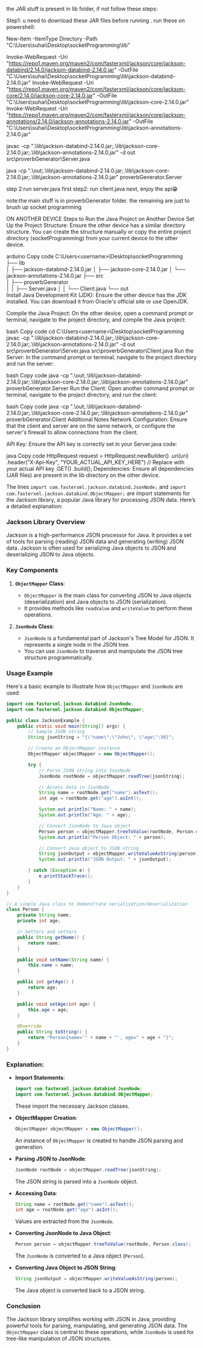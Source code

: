 the JAR stuff is present in lib folder, if not follow these steps:

Step1: u need to download these JAR files before running .
run these on powershell:


New-Item -ItemType Directory -Path "C:\Users\suhai\Desktop\socketProgramming\lib"

Invoke-WebRequest -Uri "https://repo1.maven.org/maven2/com/fasterxml/jackson/core/jackson-databind/2.14.0/jackson-databind-2.14.0.jar" -OutFile "C:\Users\suhai\Desktop\socketProgramming\lib\jackson-databind-2.14.0.jar"
Invoke-WebRequest -Uri "https://repo1.maven.org/maven2/com/fasterxml/jackson/core/jackson-core/2.14.0/jackson-core-2.14.0.jar" -OutFile "C:\Users\suhai\Desktop\socketProgramming\lib\jackson-core-2.14.0.jar"
Invoke-WebRequest -Uri "https://repo1.maven.org/maven2/com/fasterxml/jackson/core/jackson-annotations/2.14.0/jackson-annotations-2.14.0.jar" -OutFile "C:\Users\suhai\Desktop\socketProgramming\lib\jackson-annotations-2.14.0.jar"

javac -cp ".\lib\jackson-databind-2.14.0.jar;.\lib\jackson-core-2.14.0.jar;.\lib\jackson-annotations-2.14.0.jar" -d out src\proverbGenerator\Server.java

java -cp ".\out;.\lib\jackson-databind-2.14.0.jar;.\lib\jackson-core-2.14.0.jar;.\lib\jackson-annotations-2.14.0.jar" proverbGenerator.Server


step 2:run server.java first
step2: run client.java next, enjoy the api😁

note:the main stuff is in proverbGenerator folder. the remaining are just to brush up socket programming


ON ANOTHER DEVICE
Steps to Run the Java Project on Another Device
Set Up the Project Structure:
Ensure the other device has a similar directory structure. You can create the structure manually or copy the entire project directory (socketProgramming) from your current device to the other device.

arduino
Copy code
C:\Users\<username>\Desktop\socketProgramming\
├── lib\
│   ├── jackson-databind-2.14.0.jar
│   ├── jackson-core-2.14.0.jar
│   └── jackson-annotations-2.14.0.jar
├── src\
│   ├── proverbGenerator\
│   │   ├── Server.java
│   │   └── Client.java
└── out\
Install Java Development Kit (JDK):
Ensure the other device has the JDK installed. You can download it from Oracle's official site or use OpenJDK.

Compile the Java Project:
On the other device, open a command prompt or terminal, navigate to the project directory, and compile the Java project:

bash
Copy code
cd C:\Users\<username>\Desktop\socketProgramming
javac -cp ".\lib\jackson-databind-2.14.0.jar;.\lib\jackson-core-2.14.0.jar;.\lib\jackson-annotations-2.14.0.jar" -d out src\proverbGenerator\Server.java src\proverbGenerator\Client.java
Run the Server:
In the command prompt or terminal, navigate to the project directory and run the server:

bash
Copy code
java -cp ".\out;.\lib\jackson-databind-2.14.0.jar;.\lib\jackson-core-2.14.0.jar;.\lib\jackson-annotations-2.14.0.jar" proverbGenerator.Server
Run the Client:
Open another command prompt or terminal, navigate to the project directory, and run the client:

bash
Copy code
java -cp ".\out;.\lib\jackson-databind-2.14.0.jar;.\lib\jackson-core-2.14.0.jar;.\lib\jackson-annotations-2.14.0.jar" proverbGenerator.Client
Additional Notes
Network Configuration: Ensure that the client and server are on the same network, or configure the server's firewall to allow connections from the client.

API Key: Ensure the API key is correctly set in your Server.java code:

java
Copy code
HttpRequest request = HttpRequest.newBuilder()
    .uri(uri)
    .header("X-Api-Key", "YOUR_ACTUAL_API_KEY_HERE") // Replace with your actual API key
    .GET()
    .build();
Dependencies: Ensure all dependencies (JAR files) are present in the lib directory on the other device.




The lines `import com.fasterxml.jackson.databind.JsonNode;` and `import com.fasterxml.jackson.databind.ObjectMapper;` are import statements for the Jackson library, a popular Java library for processing JSON data. Here’s a detailed explanation:

### Jackson Library Overview
Jackson is a high-performance JSON processor for Java. It provides a set of tools for parsing (reading) JSON data and generating (writing) JSON data. Jackson is often used for serializing Java objects to JSON and deserializing JSON to Java objects.

### Key Components

1. **`ObjectMapper` Class**:
   - `ObjectMapper` is the main class for converting JSON to Java objects (deserialization) and Java objects to JSON (serialization).
   - It provides methods like `readValue` and `writeValue` to perform these operations.

2. **`JsonNode` Class**:
   - `JsonNode` is a fundamental part of Jackson's Tree Model for JSON. It represents a single node in the JSON tree.
   - You can use `JsonNode` to traverse and manipulate the JSON tree structure programmatically.

### Usage Example

Here's a basic example to illustrate how `ObjectMapper` and `JsonNode` are used:

```java
import com.fasterxml.jackson.databind.JsonNode;
import com.fasterxml.jackson.databind.ObjectMapper;

public class JacksonExample {
    public static void main(String[] args) {
        // Sample JSON string
        String jsonString = "{\"name\":\"John\", \"age\":30}";

        // Create an ObjectMapper instance
        ObjectMapper objectMapper = new ObjectMapper();

        try {
            // Parse JSON string into JsonNode
            JsonNode rootNode = objectMapper.readTree(jsonString);

            // Access data in JsonNode
            String name = rootNode.get("name").asText();
            int age = rootNode.get("age").asInt();

            System.out.println("Name: " + name);
            System.out.println("Age: " + age);

            // Convert JsonNode to Java object
            Person person = objectMapper.treeToValue(rootNode, Person.class);
            System.out.println("Person Object: " + person);

            // Convert Java object to JSON string
            String jsonOutput = objectMapper.writeValueAsString(person);
            System.out.println("JSON Output: " + jsonOutput);

        } catch (Exception e) {
            e.printStackTrace();
        }
    }
}

// A simple Java class to demonstrate serialization/deserialization
class Person {
    private String name;
    private int age;

    // Getters and setters
    public String getName() {
        return name;
    }

    public void setName(String name) {
        this.name = name;
    }

    public int getAge() {
        return age;
    }

    public void setAge(int age) {
        this.age = age;
    }

    @Override
    public String toString() {
        return "Person{name='" + name + "', age=" + age + "}";
    }
}
```

### Explanation:

- **Import Statements**: 
  ```java
  import com.fasterxml.jackson.databind.JsonNode;
  import com.fasterxml.jackson.databind.ObjectMapper;
  ```
  These import the necessary Jackson classes.

- **ObjectMapper Creation**:
  ```java
  ObjectMapper objectMapper = new ObjectMapper();
  ```
  An instance of `ObjectMapper` is created to handle JSON parsing and generation.

- **Parsing JSON to JsonNode**:
  ```java
  JsonNode rootNode = objectMapper.readTree(jsonString);
  ```
  The JSON string is parsed into a `JsonNode` object.

- **Accessing Data**:
  ```java
  String name = rootNode.get("name").asText();
  int age = rootNode.get("age").asInt();
  ```
  Values are extracted from the `JsonNode`.

- **Converting JsonNode to Java Object**:
  ```java
  Person person = objectMapper.treeToValue(rootNode, Person.class);
  ```
  The `JsonNode` is converted to a Java object (`Person`).

- **Converting Java Object to JSON String**:
  ```java
  String jsonOutput = objectMapper.writeValueAsString(person);
  ```
  The Java object is converted back to a JSON string.

### Conclusion
The Jackson library simplifies working with JSON in Java, providing powerful tools for parsing, manipulating, and generating JSON data. The `ObjectMapper` class is central to these operations, while `JsonNode` is used for tree-like manipulation of JSON structures.